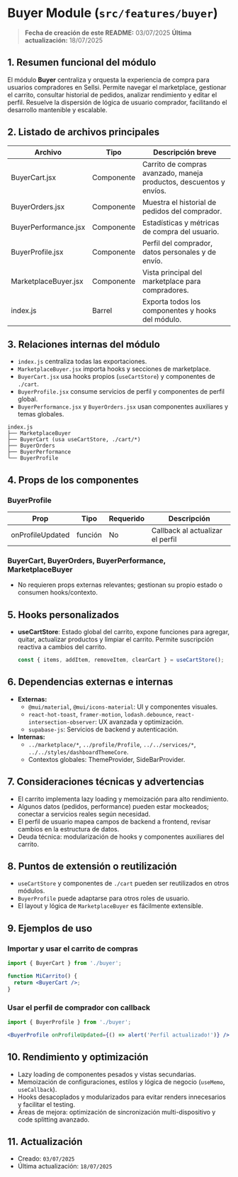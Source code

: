 # Buyer Module (`src/features/buyer`)

> **Fecha de creación de este README:** 03/07/2025
> **Última actualización:** 18/07/2025

## 1. Resumen funcional del módulo

El módulo **Buyer** centraliza y orquesta la experiencia de compra para usuarios compradores en Sellsi. Permite navegar el marketplace, gestionar el carrito, consultar historial de pedidos, analizar rendimiento y editar el perfil. Resuelve la dispersión de lógica de usuario comprador, facilitando el desarrollo mantenible y escalable.

## 2. Listado de archivos principales

| Archivo                  | Tipo         | Descripción breve                                                      |
|------------------------- |-------------|-----------------------------------------------------------------------|
| BuyerCart.jsx            | Componente  | Carrito de compras avanzado, maneja productos, descuentos y envíos.   |
| BuyerOrders.jsx          | Componente  | Muestra el historial de pedidos del comprador.                        |
| BuyerPerformance.jsx     | Componente  | Estadísticas y métricas de compra del usuario.                        |
| BuyerProfile.jsx         | Componente  | Perfil del comprador, datos personales y de envío.                    |
| MarketplaceBuyer.jsx     | Componente  | Vista principal del marketplace para compradores.                     |
| index.js                 | Barrel      | Exporta todos los componentes y hooks del módulo.                     |

## 3. Relaciones internas del módulo

- `index.js` centraliza todas las exportaciones.
- `MarketplaceBuyer.jsx` importa hooks y secciones de marketplace.
- `BuyerCart.jsx` usa hooks propios (`useCartStore`) y componentes de `./cart`.
- `BuyerProfile.jsx` consume servicios de perfil y componentes de perfil global.
- `BuyerPerformance.jsx` y `BuyerOrders.jsx` usan componentes auxiliares y temas globales.

```
index.js
├── MarketplaceBuyer
├── BuyerCart (usa useCartStore, ./cart/*)
├── BuyerOrders
├── BuyerPerformance
└── BuyerProfile
```

## 4. Props de los componentes

### BuyerProfile
| Prop            | Tipo     | Requerido | Descripción                                 |
|-----------------|----------|-----------|---------------------------------------------|
| onProfileUpdated| función  | No        | Callback al actualizar el perfil            |

### BuyerCart, BuyerOrders, BuyerPerformance, MarketplaceBuyer
- No requieren props externas relevantes; gestionan su propio estado o consumen hooks/contexto.

## 5. Hooks personalizados

- **useCartStore**: Estado global del carrito, expone funciones para agregar, quitar, actualizar productos y limpiar el carrito. Permite suscripción reactiva a cambios del carrito.
  ```js
  const { items, addItem, removeItem, clearCart } = useCartStore();
  ```

## 6. Dependencias externas e internas

- **Externas:**
  - `@mui/material`, `@mui/icons-material`: UI y componentes visuales.
  - `react-hot-toast`, `framer-motion`, `lodash.debounce`, `react-intersection-observer`: UX avanzada y optimización.
  - `supabase-js`: Servicios de backend y autenticación.
- **Internas:**
  - `../marketplace/*`, `../profile/Profile`, `../../services/*`, `../../styles/dashboardThemeCore`.
  - Contextos globales: ThemeProvider, SideBarProvider.

## 7. Consideraciones técnicas y advertencias

- El carrito implementa lazy loading y memoización para alto rendimiento.
- Algunos datos (pedidos, performance) pueden estar mockeados; conectar a servicios reales según necesidad.
- El perfil de usuario mapea campos de backend a frontend, revisar cambios en la estructura de datos.
- Deuda técnica: modularización de hooks y componentes auxiliares del carrito.

## 8. Puntos de extensión o reutilización

- `useCartStore` y componentes de `./cart` pueden ser reutilizados en otros módulos.
- `BuyerProfile` puede adaptarse para otros roles de usuario.
- El layout y lógica de `MarketplaceBuyer` es fácilmente extensible.

## 9. Ejemplos de uso

### Importar y usar el carrito de compras
```jsx
import { BuyerCart } from './buyer';

function MiCarrito() {
  return <BuyerCart />;
}
```

### Usar el perfil de comprador con callback
```jsx
import { BuyerProfile } from './buyer';

<BuyerProfile onProfileUpdated={() => alert('Perfil actualizado!')} />
```

## 10. Rendimiento y optimización
- Lazy loading de componentes pesados y vistas secundarias.
- Memoización de configuraciones, estilos y lógica de negocio (`useMemo`, `useCallback`).
- Hooks desacoplados y modularizados para evitar renders innecesarios y facilitar el testing.
- Áreas de mejora: optimización de sincronización multi-dispositivo y code splitting avanzado.

## 11. Actualización
- Creado: `03/07/2025`
- Última actualización: `18/07/2025`
